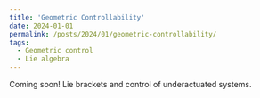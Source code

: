 ```yaml
---
title: 'Geometric Controllability'
date: 2024-01-01
permalink: /posts/2024/01/geometric-controllability/
tags:
  - Geometric control
  - Lie algebra
---
```


Coming soon!
Lie brackets and control of underactuated systems. 